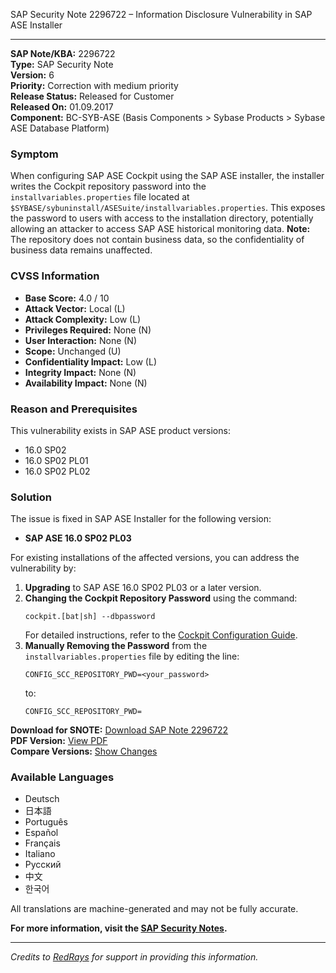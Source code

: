 SAP Security Note 2296722 – Information Disclosure Vulnerability in SAP ASE Installer

---

**SAP Note/KBA:** 2296722  
**Type:** SAP Security Note  
**Version:** 6  
**Priority:** Correction with medium priority  
**Release Status:** Released for Customer  
**Released On:** 01.09.2017  
**Component:** BC-SYB-ASE (Basis Components > Sybase Products > Sybase ASE Database Platform)

### **Symptom**
When configuring SAP ASE Cockpit using the SAP ASE installer, the installer writes the Cockpit repository password into the `installvariables.properties` file located at `$SYBASE/sybuninstall/ASESuite/installvariables.properties`. This exposes the password to users with access to the installation directory, potentially allowing an attacker to access SAP ASE historical monitoring data. **Note:** The repository does not contain business data, so the confidentiality of business data remains unaffected.

### **CVSS Information**
- **Base Score:** 4.0 / 10
- **Attack Vector:** Local (L)
- **Attack Complexity:** Low (L)
- **Privileges Required:** None (N)
- **User Interaction:** None (N)
- **Scope:** Unchanged (U)
- **Confidentiality Impact:** Low (L)
- **Integrity Impact:** None (N)
- **Availability Impact:** None (N)

### **Reason and Prerequisites**
This vulnerability exists in SAP ASE product versions:
- 16.0 SP02
- 16.0 SP02 PL01
- 16.0 SP02 PL02

### **Solution**
The issue is fixed in SAP ASE Installer for the following version:
- **SAP ASE 16.0 SP02 PL03**

For existing installations of the affected versions, you can address the vulnerability by:

1. **Upgrading** to SAP ASE 16.0 SP02 PL03 or a later version.
2. **Changing the Cockpit Repository Password** using the command:
   ```
   cockpit.[bat|sh] --dbpassword
   ```
   For detailed instructions, refer to the [Cockpit Configuration Guide](https://me.sap.com/viewer/96674ba30b82443f80c0c37d1a3486a3/16.0.2.0/en-US/13ca1d72751e1014a683dbbd55f46dbe.html).
3. **Manually Removing the Password** from the `installvariables.properties` file by editing the line:
   ```
   CONFIG_SCC_REPOSITORY_PWD=<your_password>
   ```
   to:
   ```
   CONFIG_SCC_REPOSITORY_PWD=
   ```

**Download for SNOTE:** [Download SAP Note 2296722](https://notesdownloads.sap.com/note/0040000018286992017)  
**PDF Version:** [View PDF](https://me.sap.com/sap/support/sfm/notes/print/0002296722?language=en-US&token=E5B98ECE7802F4E8559B02430C466660)  
**Compare Versions:** [Show Changes](https://me.sap.com/notesLatestChanges/0002296722/E/diff)

### **Available Languages**
- Deutsch
- 日本語
- Português
- Español
- Français
- Italiano
- Русский
- 中文
- 한국어

All translations are machine-generated and may not be fully accurate.

**For more information, visit the [SAP Security Notes](https://me.sap.com/securitynotes).**

---

*Credits to [RedRays](https://redrays.io) for support in providing this information.*